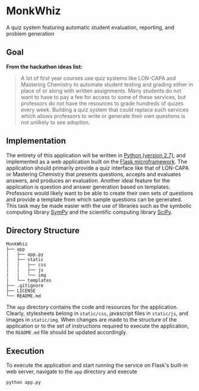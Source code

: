 # MonkWhiz

A quiz system featuring automatic student evaluation, reporting, and problem generation

## Goal

**From the hackathon ideas list:**

>A lot of first year courses use quiz systems like LON-CAPA and Mastering Chemistry to automate student
>testing and grading either in place of or along with written assignments. Many students do not want to
>have to pay a fee for access to some of these services, but professors do not have the resources to grade
>hundreds of quizes every week. Building a quiz system that could replace such services which allows
>professors to write or generate their own questions is not unlikely to see adoption.

## Implementation

The entirety of this application will be written in 
[Python (version 2.7)](https://wiki.python.org/moin/BeginnersGuide/Programmers), and implemented as a
web application built on the [Flask microframework](http://flask.pocoo.org/).  The application should
primarily provide a quiz interface like that of LON-CAPA or Mastering Chemistry that presents questions,
accepts and evaluates answers, and produces an evaluation.  Another ideal feature for the application is
question and answer generation based on templates.  Professors would likely want to be able to create
their own sets of questions and provide a template from which sample questions can be generated.  This
task may be made easier with the use of libraries such as the symbolic computing library
[SymPy](http://www.sympy.org/en/index.html) and the scientific computing library
[SciPy](http://www.scipy.org/).

## Directory Structure

    MonkWhiz
    ├── app
    |   ├── app.py
    |   ├── static
    |   |   ├── css
    |   |   ├── js
    |   |   └── img
    |   └── templates
    ├── .gitignore
    ├── LICENSE
    └── README.md

The `app` directory contains the code and resources for the application. Clearly, stylesheets
belong in `static/css`, javascript files in `static/js`, and images in `static/img`.
When changes are made to the structure of the application or to the set of instructions required to
execute the application, the `README.md` file should be updated accordingly.

## Execution

To execute the application and start running the service on Flask's built-in web server, navigate to the
`app` directory and execute

    python app.py